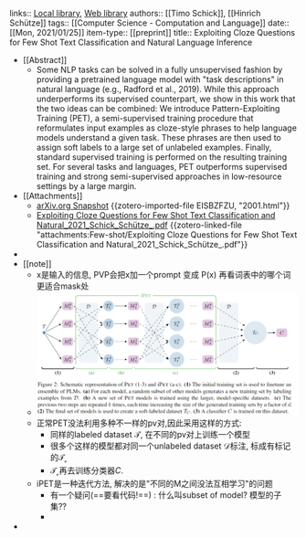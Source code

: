 links:: [Local library](zotero://select/library/items/8WIHKXP2), [Web library](https://www.zotero.org/users/9034808/items/8WIHKXP2)
authors:: [[Timo Schick]], [[Hinrich Schütze]]
tags:: [[Computer Science - Computation and Language]]
date:: [[Mon, 2021/01/25]]
item-type:: [[preprint]]
title:: Exploiting Cloze Questions for Few Shot Text Classification and Natural Language Inference

- [[Abstract]]
	- Some NLP tasks can be solved in a fully unsupervised fashion by providing a pretrained language model with "task descriptions" in natural language (e.g., Radford et al., 2019). While this approach underperforms its supervised counterpart, we show in this work that the two ideas can be combined: We introduce Pattern-Exploiting Training (PET), a semi-supervised training procedure that reformulates input examples as cloze-style phrases to help language models understand a given task. These phrases are then used to assign soft labels to a large set of unlabeled examples. Finally, standard supervised training is performed on the resulting training set. For several tasks and languages, PET outperforms supervised training and strong semi-supervised approaches in low-resource settings by a large margin.
- [[Attachments]]
	- [arXiv.org Snapshot](https://arxiv.org/abs/2001.07676) {{zotero-imported-file EISBZFZU, "2001.html"}}
	- [Exploiting Cloze Questions for Few Shot Text Classification and Natural_2021_Schick_Schütze_.pdf](zotero://select/library/items/URZJ2H6J) {{zotero-linked-file "attachments:Few-shot/Exploiting Cloze Questions for Few Shot Text Classification and Natural_2021_Schick_Schütze_.pdf"}}
-
- [[note]]
	- x是输入的信息, PVP会把x加一个prompt  变成 P(x)  再看词表中的哪个词更适合mask处
	- ![image.png](../assets/image_1658298016750_0.png)
	- 正常PET没法利用多种不一样的pv对,因此采用这样的方式:
		- 同样的labeled dataset $\mathcal{T}$, 在不同的pv对上训练一个模型
		- 很多个这样的模型都对同一个unlabeled dataset $\mathcal{D}$标注, 标成有标记的$\mathcal{T_c}$
		- $\mathcal{T_c}$再去训练分类器$C$.
	- iPET是一种迭代方法, 解决的是"不同的M之间没法互相学习"的问题
		- 有一个疑问(==要看代码!==) : 什么叫subset of model? 模型的子集??
		-
-